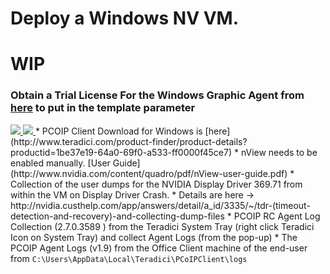 # Deploy a Windows NV VM.
# **WIP** 
### Obtain a Trial License For the Windows Graphic Agent from [here](http://connect.teradici.com/cas-trial) to put in the template parameter
<a href="https://portal.azure.com/#create/Microsoft.Template/uri/https%3A%2F%2Fraw.githubusercontent.com%2FAzure%2Fazure-accessplatform-windows-gpu%2Fmaster%2Fazuredeploy.json" target="_blank">
    <img src="http://azuredeploy.net/deploybutton.png"/>
</a>
<a href="http://armviz.io/#/?load=https%3A%2F%2Fraw.githubusercontent.com%2FAzure%2Fazure-accessplatform-windows-gpu%2Fmaster%2Fazuredeploy.json" target="_blank">
    <img src="http://armviz.io/visualizebutton.png"/>
</a>
* PCOIP Client Download for Windows is [here](http://www.teradici.com/product-finder/product-details?productid=1be37e19-64a0-69f0-a533-ff0000f45ce7)
* nView needs to be enabled manually. [User Guide](http://www.nvidia.com/content/quadro/pdf/nView-user-guide.pdf)
* Collection of the user dumps for the NVIDIA Display Driver 369.71  from within the VM on Display Driver Crash.
 * Details are here -> http://nvidia.custhelp.com/app/answers/detail/a_id/3335/~/tdr-(timeout-detection-and-recovery)-and-collecting-dump-files
* PCOIP RC Agent Log Collection (2.7.0.3589 ) from the Teradici System Tray (right click Teradici Icon on System Tray) and collect Agent Logs (from the pop-up)
* The PCOIP Agent Logs (v1.9) from the Office Client machine of the end-user from <code>C:\Users<user_name>\AppData\Local\Teradici\PCoIPClient\logs</code>


